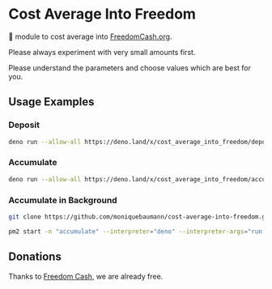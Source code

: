 # Cost Average Into Freedom
🦕 module to cost average into [FreedomCash.org](https://FreedomCash.org).

Please always experiment with very small amounts first.  

Please understand the parameters and choose values which are best for you.  

## Usage Examples

### Deposit
```sh
deno run --allow-all https://deno.land/x/cost_average_into_freedom/deposit.ts 0 360 
```

### Accumulate
```sh
deno run --allow-all https://deno.land/x/cost_average_into_freedom/accumulate.ts 1000 0
```

### Accumulate in Background
```sh
git clone https://github.com/moniquebaumann/cost-average-into-freedom.git
```

```sh
pm2 start -n "accumulate" --interpreter="deno" --interpreter-args="run --allow-net --allow-env" accumulate.ts -- 1000 0
```

## Donations
Thanks to [Freedom Cash](https://FreedomCash.org), we are already free.  
